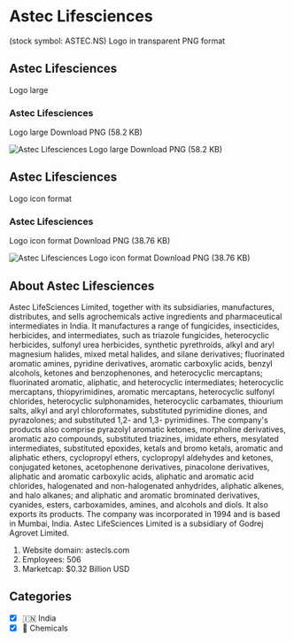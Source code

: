 # Astec Lifesciences
 (stock symbol: ASTEC.NS) Logo in transparent PNG format

## Astec Lifesciences
 Logo large

### Astec Lifesciences
 Logo large Download PNG (58.2 KB)

![Astec Lifesciences
 Logo large Download PNG (58.2 KB)](/img/orig/ASTEC.NS_BIG-4ab95bc5.png)

## Astec Lifesciences
 Logo icon format

### Astec Lifesciences
 Logo icon format Download PNG (38.76 KB)

![Astec Lifesciences
 Logo icon format Download PNG (38.76 KB)](/img/orig/ASTEC.NS-2dfc7f21.png)

## About Astec Lifesciences


Astec LifeSciences Limited, together with its subsidiaries, manufactures, distributes, and sells agrochemicals active ingredients and pharmaceutical intermediates in India. It manufactures a range of fungicides, insecticides, herbicides, and intermediates, such as triazole fungicides, heterocyclic herbicides, sulfonyl urea herbicides, synthetic pyrethroids, alkyl and aryl magnesium halides, mixed metal halides, and silane derivatives; fluorinated aromatic amines, pyridine derivatives, aromatic carboxylic acids, benzyl alcohols, ketones and benzophenones, and heterocyclic mercaptans; fluorinated aromatic, aliphatic, and heterocyclic intermediates; heterocyclic mercaptans, thiopyrimidines, aromatic mercaptans, heterocyclic sulfonyl chlorides, heterocyclic sulphonamides, heterocyclic carbamates, thiourium salts, alkyl and aryl chloroformates, substituted pyrimidine diones, and pyrazolones; and substituted 1,2- and 1,3- pyrimidines. The company's products also comprise pyrazolyl aromatic ketones, morpholine derivatives, aromatic azo compounds, substituted triazines, imidate ethers, mesylated intermediates, substituted epoxides, ketals and bromo ketals, aromatic and aliphatic ethers, cyclopropyl ethers, cyclopropyl aldehydes and ketones, conjugated ketones, acetophenone derivatives, pinacolone derivatives, aliphatic and aromatic carboxylic acids, aliphatic and aromatic acid chlorides, halogenated and non-halogenated anhydrides, aliphatic alkenes, and halo alkanes; and aliphatic and aromatic brominated derivatives, cyanides, esters, carboxamides, amines, and alcohols and diols. It also exports its products. The company was incorporated in 1994 and is based in Mumbai, India. Astec LifeSciences Limited is a subsidiary of Godrej Agrovet Limited.

1. Website domain: astecls.com
2. Employees: 506
3. Marketcap: $0.32 Billion USD


## Categories
- [x] 🇮🇳 India
- [x] 🧪 Chemicals
